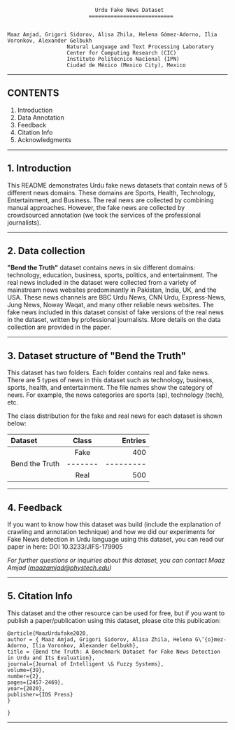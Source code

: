                                 Urdu Fake News Dataset
                              ===========================

                                
    Maaz Amjad, Grigori Sidorov, Alisa Zhila, Helena Gómez-Adorno, Ilia Voronkov, Alexander Gelbukh
                       Natural Language and Text Processing Laboratory
                       Center for Computing Research (CIC)
                       Instituto Politécnico Nacional (IPN)
                       Ciudad de México (Mexico City), Mexico  
---
## CONTENTS
 1. Introduction
 2. Data Annotation
 3. Feedback
 4. Citation Info
 5. Acknowledgments
---

## 1. Introduction

This README demonstrates Urdu fake news datasets that contain news of 5 different news domains. These domains are Sports, Health, Technology, Entertainment, and Business. The real news are collected by combining manual approaches. However, the fake news are collected by crowdsourced annotation (we took the services of the professional journalists).

---

## 2. Data collection

**"Bend the Truth"** dataset contains news in six different domains: technology, education, business, sports, politics, and entertainment. The real news included in the dataset were collected from a variety of mainstream news websites predominantly in Pakistan, India, UK, and the USA. These news channels are BBC Urdu News, CNN Urdu, Express-News, Jung News, Noway Waqat, and many other reliable news websites. The fake news included in this dataset consist of fake versions of the real news in the dataset, written by professional journalists. More details on the data collection are provided in the paper. 

---

## 3. Dataset structure of "Bend the Truth"

This dataset has two folders. Each folder contains real and fake news. There are 5 types of news in this dataset such as technology, business, sports, health, and entertainment. The file names show the category of news. For example, the news categories are sports (sp), technology (tech), etc.

The class distribution for the fake and real news for each dataset is shown below:

| Dataset        | Class | Entries |
|:---------------|:-----:|--------:|
|                | Fake  | 400     |
| Bend the Truth |-------|---------|
|                | Real  | 500     |

---

## 4. Feedback
If you want to know how this dataset was build (include the explanation of crawling and annotation technique) and how we did our experiments for Fake News detection in Urdu language using this dataset, you can read our paper in here: DOI 10.3233/JIFS-179905

*For further questions or inquiries about this dataset, you can contact Maaz Amjad (maazamjad@phystech.edu)* 

---

## 5. Citation Info
This dataset and the other resource can be used for free, but if you want to publish a paper/publication using this dataset, please cite this publication:
```
@article{MaazUrdufake2020,
author = { Maaz Amjad, Grigori Sidorov, Alisa Zhila, Helena G\’{o}mez-Adorno, Ilia Voronkov, Alexander Gelbukh},
title = {Bend the Truth: A Benchmark Dataset for Fake News Detection in Urdu and Its Evaluation},
journal={Journal of Intelligent \& Fuzzy Systems},
volume={39},
number={2},
pages={2457-2469},
year={2020},
publisher={IOS Press}
}

}
```
---
